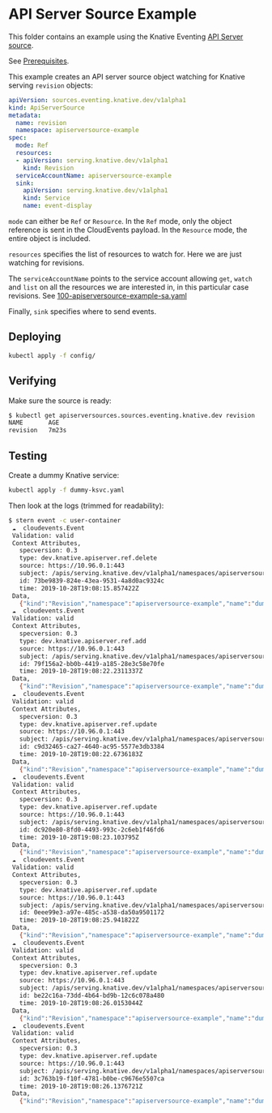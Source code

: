 # API Server Source Example

This folder contains an example using the Knative Eventing [API Server source](https://github.com/knative/eventing/blob/master/pkg/apis/sources/v1alpha1/apiserver_types.go).

See [Prerequisites](../../README.md#prerequisites).

This example creates an API server source object watching for Knative serving `revision` objects:

```yaml
apiVersion: sources.eventing.knative.dev/v1alpha1
kind: ApiServerSource
metadata:
  name: revision
  namespace: apiserversource-example
spec:
  mode: Ref
  resources:
  - apiVersion: serving.knative.dev/v1alpha1
    kind: Revision
  serviceAccountName: apiserversource-example
  sink:
    apiVersion: serving.knative.dev/v1alpha1
    kind: Service
    name: event-display
```

`mode` can either be `Ref` or `Resource`. In the `Ref` mode, only the object reference is sent in the CloudEvents payload. In the `Resource` mode, the entire object is included.

`resources` specifies the list of resources to watch for. Here we are just watching for revisions.

The `serviceAccountName` points to the service account allowing `get`, `watch` and `list` on all the resources we are interested in, in this particular case revisions. See [100-apiserversource-example-sa.yaml](./config/100-apiserversource-example-sa.yaml)

Finally, `sink` specifies where to send events.

## Deploying

```sh
kubectl apply -f config/
```

## Verifying

Make sure the source is ready:

```sh
$ kubectl get apiserversources.sources.eventing.knative.dev revision
NAME       AGE
revision   7m23s
```

## Testing

Create a dummy Knative service:

```sh
kubectl apply -f dummy-ksvc.yaml
```

Then look at the logs (trimmed for readability):

```sh
$ stern event -c user-container
 ☁️  cloudevents.Event
 Validation: valid
 Context Attributes,
   specversion: 0.3
   type: dev.knative.apiserver.ref.delete
   source: https://10.96.0.1:443
   subject: /apis/serving.knative.dev/v1alpha1/namespaces/apiserversource-example/revisions/dummy-jpqgr
   id: 73be9839-824e-43ea-9531-4a8d0ac9324c
   time: 2019-10-28T19:08:15.857422Z
 Data,
   {"kind":"Revision","namespace":"apiserversource-example","name":"dummy-jpqgr","apiVersion":"serving.knative.dev/v1alpha1"}
 ☁️  cloudevents.Event
 Validation: valid
 Context Attributes,
   specversion: 0.3
   type: dev.knative.apiserver.ref.add
   source: https://10.96.0.1:443
   subject: /apis/serving.knative.dev/v1alpha1/namespaces/apiserversource-example/revisions/dummy-p2s6x
   id: 79f156a2-bb0b-4419-a185-28e3c58e70fe
   time: 2019-10-28T19:08:22.2311337Z
 Data,
   {"kind":"Revision","namespace":"apiserversource-example","name":"dummy-p2s6x","apiVersion":"serving.knative.dev/v1alpha1"}
 ☁️  cloudevents.Event
 Validation: valid
 Context Attributes,
   specversion: 0.3
   type: dev.knative.apiserver.ref.update
   source: https://10.96.0.1:443
   subject: /apis/serving.knative.dev/v1alpha1/namespaces/apiserversource-example/revisions/dummy-p2s6x
   id: c9d32465-ca27-4640-ac95-5577e3db3384
   time: 2019-10-28T19:08:22.6736183Z
 Data,
   {"kind":"Revision","namespace":"apiserversource-example","name":"dummy-p2s6x","apiVersion":"serving.knative.dev/v1alpha1"}
 ☁️  cloudevents.Event
 Validation: valid
 Context Attributes,
   specversion: 0.3
   type: dev.knative.apiserver.ref.update
   source: https://10.96.0.1:443
   subject: /apis/serving.knative.dev/v1alpha1/namespaces/apiserversource-example/revisions/dummy-p2s6x
   id: dc920e80-8fd0-4493-993c-2c6eb1f46fd6
   time: 2019-10-28T19:08:23.103795Z
 Data,
   {"kind":"Revision","namespace":"apiserversource-example","name":"dummy-p2s6x","apiVersion":"serving.knative.dev/v1alpha1"}
 ☁️  cloudevents.Event
 Validation: valid
 Context Attributes,
   specversion: 0.3
   type: dev.knative.apiserver.ref.update
   source: https://10.96.0.1:443
   subject: /apis/serving.knative.dev/v1alpha1/namespaces/apiserversource-example/revisions/dummy-p2s6x
   id: 0eee99e3-a97e-485c-a538-da50a9501172
   time: 2019-10-28T19:08:25.941822Z
 Data,
   {"kind":"Revision","namespace":"apiserversource-example","name":"dummy-p2s6x","apiVersion":"serving.knative.dev/v1alpha1"}
 ☁️  cloudevents.Event
 Validation: valid
 Context Attributes,
   specversion: 0.3
   type: dev.knative.apiserver.ref.update
   source: https://10.96.0.1:443
   subject: /apis/serving.knative.dev/v1alpha1/namespaces/apiserversource-example/revisions/dummy-p2s6x
   id: be22c16a-73dd-4b64-bd9b-12c6c078a480
   time: 2019-10-28T19:08:26.0153044Z
 Data,
   {"kind":"Revision","namespace":"apiserversource-example","name":"dummy-p2s6x","apiVersion":"serving.knative.dev/v1alpha1"}
 ☁️  cloudevents.Event
 Validation: valid
 Context Attributes,
   specversion: 0.3
   type: dev.knative.apiserver.ref.update
   source: https://10.96.0.1:443
   subject: /apis/serving.knative.dev/v1alpha1/namespaces/apiserversource-example/revisions/dummy-p2s6x
   id: 3c763b19-f10f-4781-b0be-c9676e5507ca
   time: 2019-10-28T19:08:26.1376721Z
 Data,
   {"kind":"Revision","namespace":"apiserversource-example","name":"dummy-p2s6x","apiVersion":"serving.knative.dev/v1alpha1"}
```
